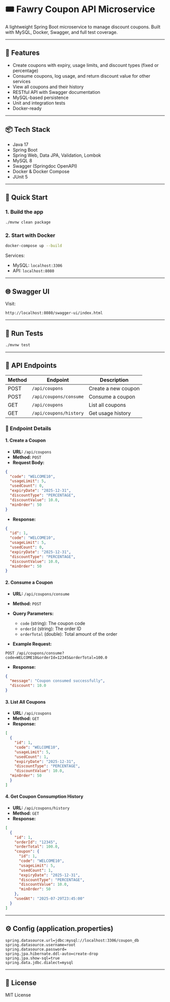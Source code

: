 # 🎟️ Fawry Coupon API Microservice

A lightweight Spring Boot microservice to manage discount coupons. Built with MySQL, Docker, Swagger, and full test coverage.

---

## 🔧 Features

- Create coupons with expiry, usage limits, and discount types (fixed or percentage)
- Consume coupons, log usage, and return discount value for other services
- View all coupons and their history
- RESTful API with Swagger documentation
- MySQL-based persistence
- Unit and integration tests
- Docker-ready

---

## 📦 Tech Stack

- Java 17
- Spring Boot
- Spring Web, Data JPA, Validation, Lombok
- MySQL 8
- Swagger (Springdoc OpenAPI)
- Docker & Docker Compose
- JUnit 5

---

## 🚀 Quick Start

### 1. Build the app

```bash
./mvnw clean package
```

### 2. Start with Docker

```bash
docker-compose up --build
```

Services:
- MySQL: `localhost:3306`
- API: `localhost:8080`

---

## 🌐 Swagger UI

Visit:

```
http://localhost:8080/swagger-ui/index.html
```

---

## 🧪 Run Tests

```bash
./mvnw test
```

---

## 📂 API Endpoints

| Method | Endpoint               | Description                |
|--------|------------------------|----------------------------|
| POST   | `/api/coupons`         | Create a new coupon        |
| POST   | `/api/coupons/consume` | Consume a coupon           |
| GET    | `/api/coupons`         | List all coupons           |
| GET    | `/api/coupons/history` | Get usage history          |

### 📌 Endpoint Details

#### 1. **Create a Coupon**
- **URL:** `/api/coupons`
- **Method:** `POST`
- **Request Body:**
```json
{
  "code": "WELCOME10",
  "usageLimit": 5,
  "usedCount": 0,
  "expiryDate": "2025-12-31",
  "discountType": "PERCENTAGE",
  "discountValue": 10.0,
  "minOrder": 50
}
```
- **Response:**
```json
{
  "id": 1,
  "code": "WELCOME10",
  "usageLimit": 5,
  "usedCount": 0,
  "expiryDate": "2025-12-31",
  "discountType": "PERCENTAGE",
  "discountValue": 10.0,
  "minOrder": 50
}
```

#### 2. **Consume a Coupon**
- **URL:** `/api/coupons/consume`
- **Method:** `POST`
- **Query Parameters:**
    - `code` (string): The coupon code
    - `orderId` (string): The order ID
    - `orderTotal` (double): Total amount of the order

- **Example Request:**
```
POST /api/coupons/consume?code=WELCOME10&orderId=12345&orderTotal=100.0
```

- **Response:**
```json
{
  "message": "Coupon consumed successfully",
  "discount": 10.0
}
```

#### 3. **List All Coupons**
- **URL:** `/api/coupons`
- **Method:** `GET`
- **Response:**
```json
[
  {
    "id": 1,
    "code": "WELCOME10",
    "usageLimit": 5,
    "usedCount": 1,
    "expiryDate": "2025-12-31",
    "discountType": "PERCENTAGE",
    "discountValue": 10.0,
  "minOrder": 50
  }
]
```

#### 4. **Get Coupon Consumption History**
- **URL:** `/api/coupons/history`
- **Method:** `GET`
- **Response:**
```json
[
  {
    "id": 1,
    "orderId": "12345",
    "orderTotal": 100.0,
    "coupon": {
      "id": 1,
      "code": "WELCOME10",
      "usageLimit": 5,
      "usedCount": 1,
      "expiryDate": "2025-12-31",
      "discountType": "PERCENTAGE",
      "discountValue": 10.0,
      "minOrder": 50
    },
    "usedAt": "2025-07-29T23:45:00"
  }
]
```

---

## ⚙️ Config (application.properties)

```properties
spring.datasource.url=jdbc:mysql://localhost:3306/coupon_db
spring.datasource.username=root
spring.datasource.password=
spring.jpa.hibernate.ddl-auto=create-drop
spring.jpa.show-sql=true
spring.data.jdbc.dialect=mysql
```

---

## 📄 License

MIT License
